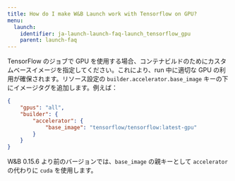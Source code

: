 ```yaml
---
title: How do I make W&B Launch work with Tensorflow on GPU?
menu:
  launch:
    identifier: ja-launch-launch-faq-launch_tensorflow_gpu
    parent: launch-faq
---
```


TensorFlow のジョブで GPU を使用する場合、コンテナビルドのためにカスタムベースイメージを指定してください。これにより、run 中に適切な GPU の利用が確保されます。リソース設定の `builder.accelerator.base_image` キーの下にイメージタグを追加します。例えば：

```json
{
    "gpus": "all",
    "builder": {
        "accelerator": {
            "base_image": "tensorflow/tensorflow:latest-gpu"
        }
    }
}
```

W&B 0.15.6 より前のバージョンでは、`base_image` の親キーとして `accelerator` の代わりに `cuda` を使用します。